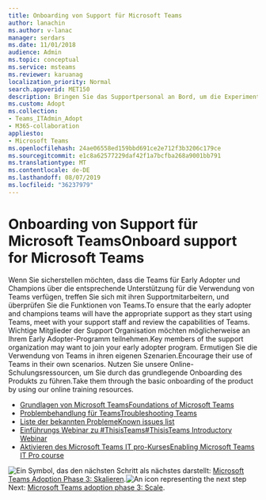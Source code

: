 ```yaml
---
title: Onboarding von Support für Microsoft Teams
author: lanachin
ms.author: v-lanac
manager: serdars
ms.date: 11/01/2018
audience: Admin
ms.topic: conceptual
ms.service: msteams
ms.reviewer: karuanag
localization_priority: Normal
search.appverid: MET150
description: Bringen Sie das Supportpersonal an Bord, um die Experimentierphase ihrer Teams zu verabschieden.
ms.custom: Adopt
ms.collection:
- Teams_ITAdmin_Adopt
- M365-collaboration
appliesto:
- Microsoft Teams
ms.openlocfilehash: 24ae06558ed159bbd691ce2e712f3b3206c179ce
ms.sourcegitcommit: e1c8a62577229daf42f1a7bcfba268a9001bb791
ms.translationtype: MT
ms.contentlocale: de-DE
ms.lasthandoff: 08/07/2019
ms.locfileid: "36237979"
---
```

# <a name="onboard-support-for-microsoft-teams"></a><span data-ttu-id="e7a4b-103">Onboarding von Support für Microsoft Teams</span><span class="sxs-lookup"><span data-stu-id="e7a4b-103">Onboard support for Microsoft Teams</span></span>

<span data-ttu-id="e7a4b-104">Wenn Sie sicherstellen möchten, dass die Teams für Early Adopter und Champions über die entsprechende Unterstützung für die Verwendung von Teams verfügen, treffen Sie sich mit ihren Supportmitarbeitern, und überprüfen Sie die Funktionen von Teams.</span><span class="sxs-lookup"><span data-stu-id="e7a4b-104">To ensure that the early adopter and champions teams will have the appropriate support as they start using Teams, meet with your support staff and review the capabilities of Teams.</span></span> <span data-ttu-id="e7a4b-105">Wichtige Mitglieder der Support Organisation möchten möglicherweise an Ihrem Early Adopter-Programm teilnehmen.</span><span class="sxs-lookup"><span data-stu-id="e7a4b-105">Key members of the support organization may want to join your early adopter program.</span></span> <span data-ttu-id="e7a4b-106">Ermutigen Sie die Verwendung von Teams in ihren eigenen Szenarien.</span><span class="sxs-lookup"><span data-stu-id="e7a4b-106">Encourage their use of Teams in their own scenarios.</span></span> <span data-ttu-id="e7a4b-107">Nutzen Sie unsere Online-Schulungsressourcen, um Sie durch das grundlegende Onboarding des Produkts zu führen.</span><span class="sxs-lookup"><span data-stu-id="e7a4b-107">Take them through the basic onboarding of the product by using our online training resources.</span></span>  

- [<span data-ttu-id="e7a4b-108">Grundlagen von Microsoft Teams</span><span class="sxs-lookup"><span data-stu-id="e7a4b-108">Foundations of Microsoft Teams</span></span>](https://youtu.be/xJBvJTDiQqg)
- [<span data-ttu-id="e7a4b-109">Problembehandlung für Teams</span><span class="sxs-lookup"><span data-stu-id="e7a4b-109">Troubleshooting Teams</span></span>](https://youtu.be/0KNh9KNpXcA)
- [<span data-ttu-id="e7a4b-110">Liste der bekannten Probleme</span><span class="sxs-lookup"><span data-stu-id="e7a4b-110">Known issues list</span></span>](https://aka.ms/TeamsKnownIssues)
- [<span data-ttu-id="e7a4b-111">Einführungs Webinar zu #ThisisTeams</span><span class="sxs-lookup"><span data-stu-id="e7a4b-111">#ThisisTeams Introductory Webinar</span></span>](https://microsoftteams.eventbuilder.com/This%20is%20Teams) 
- [<span data-ttu-id="e7a4b-112">Aktivieren des Microsoft Teams IT pro-Kurses</span><span class="sxs-lookup"><span data-stu-id="e7a4b-112">Enabling Microsoft Teams IT Pro course</span></span>](https://www.edx.org/course/enabling-teamwork-microsoft-teams-1)

<span data-ttu-id="e7a4b-113">![Ein Symbol, das den nächsten](media/teams-adoption-next-icon.png) Schritt als nächstes darstellt: [Microsoft Teams Adoption Phase 3: Skalieren](teams-adoption-phase3-enable.md).</span><span class="sxs-lookup"><span data-stu-id="e7a4b-113">![An icon representing the next step](media/teams-adoption-next-icon.png) Next: [Microsoft Teams adoption phase 3: Scale](teams-adoption-phase3-enable.md).</span></span>
